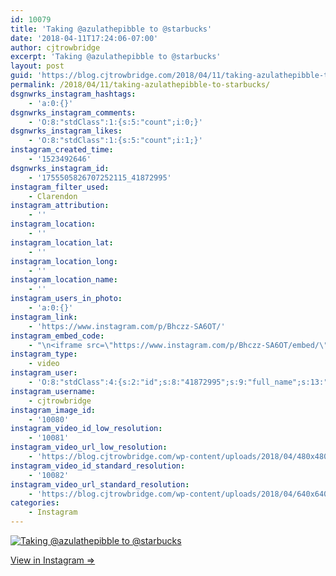 ```yaml
---
id: 10079
title: 'Taking @azulathepibble to @starbucks'
date: '2018-04-11T17:24:06-07:00'
author: cjtrowbridge
excerpt: 'Taking @azulathepibble to @starbucks'
layout: post
guid: 'https://blog.cjtrowbridge.com/2018/04/11/taking-azulathepibble-to-starbucks/'
permalink: /2018/04/11/taking-azulathepibble-to-starbucks/
dsgnwrks_instagram_hashtags:
    - 'a:0:{}'
dsgnwrks_instagram_comments:
    - 'O:8:"stdClass":1:{s:5:"count";i:0;}'
dsgnwrks_instagram_likes:
    - 'O:8:"stdClass":1:{s:5:"count";i:1;}'
instagram_created_time:
    - '1523492646'
dsgnwrks_instagram_id:
    - '1755505826707252115_41872995'
instagram_filter_used:
    - Clarendon
instagram_attribution:
    - ''
instagram_location:
    - ''
instagram_location_lat:
    - ''
instagram_location_long:
    - ''
instagram_location_name:
    - ''
instagram_users_in_photo:
    - 'a:0:{}'
instagram_link:
    - 'https://www.instagram.com/p/Bhczz-SA6OT/'
instagram_embed_code:
    - "\n<iframe src=\"https://www.instagram.com/p/Bhczz-SA6OT/embed/\" width=\"612\" height=\"710\" frameborder=\"0\" scrolling=\"no\" allowtransparency=\"true\" class=\"insta-image-embed\"></iframe>\n"
instagram_type:
    - video
instagram_user:
    - 'O:8:"stdClass":4:{s:2:"id";s:8:"41872995";s:9:"full_name";s:13:"CJ Trowbridge";s:15:"profile_picture";s:141:"https://scontent.cdninstagram.com/vp/e1b672f62211dfa88909f4a5259cb5d7/5B699F1C/t51.2885-19/s150x150/13724650_1188772791164794_142557231_a.jpg";s:8:"username";s:12:"cjtrowbridge";}'
instagram_username:
    - cjtrowbridge
instagram_image_id:
    - '10080'
instagram_video_id_low_resolution:
    - '10081'
instagram_video_url_low_resolution:
    - 'https://blog.cjtrowbridge.com/wp-content/uploads/2018/04/480x480-video-1523492646.mp4'
instagram_video_id_standard_resolution:
    - '10082'
instagram_video_url_standard_resolution:
    - 'https://blog.cjtrowbridge.com/wp-content/uploads/2018/04/640x640-video-1523492646.mp4'
categories:
    - Instagram
---
```


[![Taking @azulathepibble to @starbucks](https://blog.cjtrowbridge.com/wp-content/uploads/2018/04/1523492646-1-1.jpg)](https://www.instagram.com/p/Bhczz-SA6OT/)

[View in Instagram ⇒](https://www.instagram.com/p/Bhczz-SA6OT/)